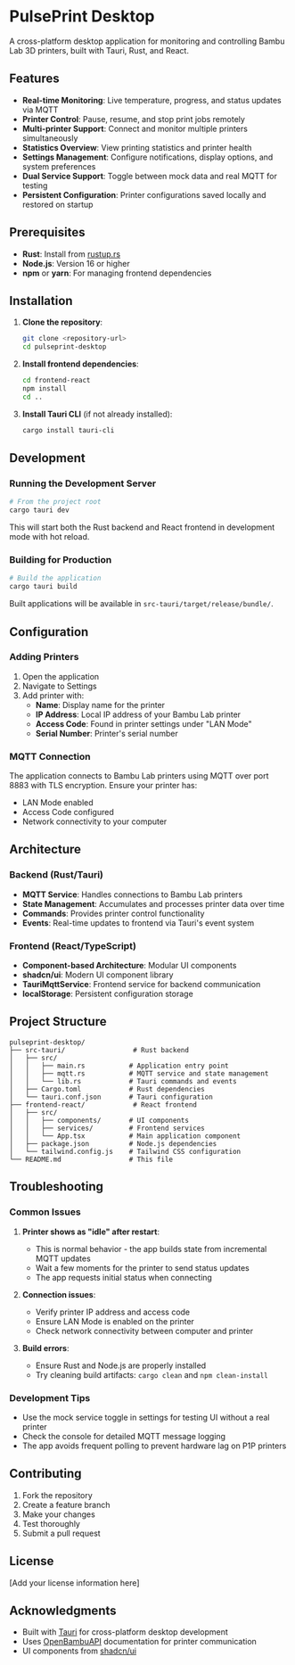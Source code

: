 # PulsePrint Desktop

A cross-platform desktop application for monitoring and controlling Bambu Lab 3D printers, built with Tauri, Rust, and React.

## Features

- **Real-time Monitoring**: Live temperature, progress, and status updates via MQTT
- **Printer Control**: Pause, resume, and stop print jobs remotely
- **Multi-printer Support**: Connect and monitor multiple printers simultaneously
- **Statistics Overview**: View printing statistics and printer health
- **Settings Management**: Configure notifications, display options, and system preferences
- **Dual Service Support**: Toggle between mock data and real MQTT for testing
- **Persistent Configuration**: Printer configurations saved locally and restored on startup

## Prerequisites

- **Rust**: Install from [rustup.rs](https://rustup.rs/)
- **Node.js**: Version 16 or higher
- **npm** or **yarn**: For managing frontend dependencies

## Installation

1. **Clone the repository**:

   ```bash
   git clone <repository-url>
   cd pulseprint-desktop
   ```

2. **Install frontend dependencies**:

   ```bash
   cd frontend-react
   npm install
   cd ..
   ```

3. **Install Tauri CLI** (if not already installed):
   ```bash
   cargo install tauri-cli
   ```

## Development

### Running the Development Server

```bash
# From the project root
cargo tauri dev
```

This will start both the Rust backend and React frontend in development mode with hot reload.

### Building for Production

```bash
# Build the application
cargo tauri build
```

Built applications will be available in `src-tauri/target/release/bundle/`.

## Configuration

### Adding Printers

1. Open the application
2. Navigate to Settings
3. Add printer with:
   - **Name**: Display name for the printer
   - **IP Address**: Local IP address of your Bambu Lab printer
   - **Access Code**: Found in printer settings under "LAN Mode"
   - **Serial Number**: Printer's serial number

### MQTT Connection

The application connects to Bambu Lab printers using MQTT over port 8883 with TLS encryption. Ensure your printer has:

- LAN Mode enabled
- Access Code configured
- Network connectivity to your computer

## Architecture

### Backend (Rust/Tauri)

- **MQTT Service**: Handles connections to Bambu Lab printers
- **State Management**: Accumulates and processes printer data over time
- **Commands**: Provides printer control functionality
- **Events**: Real-time updates to frontend via Tauri's event system

### Frontend (React/TypeScript)

- **Component-based Architecture**: Modular UI components
- **shadcn/ui**: Modern UI component library
- **TauriMqttService**: Frontend service for backend communication
- **localStorage**: Persistent configuration storage

## Project Structure

```
pulseprint-desktop/
├── src-tauri/                 # Rust backend
│   ├── src/
│   │   ├── main.rs           # Application entry point
│   │   ├── mqtt.rs           # MQTT service and state management
│   │   └── lib.rs            # Tauri commands and events
│   ├── Cargo.toml            # Rust dependencies
│   └── tauri.conf.json       # Tauri configuration
├── frontend-react/            # React frontend
│   ├── src/
│   │   ├── components/       # UI components
│   │   ├── services/         # Frontend services
│   │   └── App.tsx           # Main application component
│   ├── package.json          # Node.js dependencies
│   └── tailwind.config.js    # Tailwind CSS configuration
└── README.md                 # This file
```

## Troubleshooting

### Common Issues

1. **Printer shows as "idle" after restart**:

   - This is normal behavior - the app builds state from incremental MQTT updates
   - Wait a few moments for the printer to send status updates
   - The app requests initial status when connecting

2. **Connection issues**:

   - Verify printer IP address and access code
   - Ensure LAN Mode is enabled on the printer
   - Check network connectivity between computer and printer

3. **Build errors**:
   - Ensure Rust and Node.js are properly installed
   - Try cleaning build artifacts: `cargo clean` and `npm clean-install`

### Development Tips

- Use the mock service toggle in settings for testing UI without a real printer
- Check the console for detailed MQTT message logging
- The app avoids frequent polling to prevent hardware lag on P1P printers

## Contributing

1. Fork the repository
2. Create a feature branch
3. Make your changes
4. Test thoroughly
5. Submit a pull request

## License

[Add your license information here]

## Acknowledgments

- Built with [Tauri](https://tauri.app/) for cross-platform desktop development
- Uses [OpenBambuAPI](https://github.com/Doridian/OpenBambuAPI) documentation for printer communication
- UI components from [shadcn/ui](https://ui.shadcn.com/)
